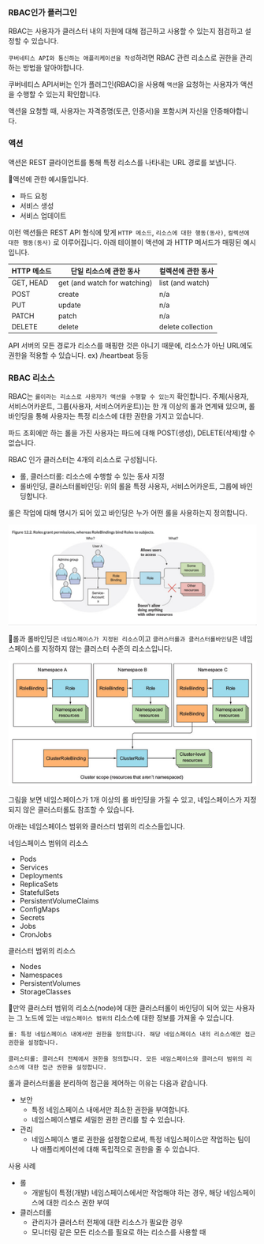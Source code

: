 
### RBAC인가 플러그인
RBAC는 사용자가 클러스터 내의 자원에 대해 접근하고 사용할 수 있는지 점검하고 설정할 수 있습니다. 

`쿠버네티스 API와 통신하는 애플리케이션을 작성`하려면 RBAC 관련 리소스로 권한을 관리하는 방법을 알아야합니다.

쿠버네티스 API서버는 인가 플러그인(RBAC)을 사용해 `액션`을 요청하는 사용자가 액션을 수행할 수 있는지 확인합니다.

액션을 요청할 때, 사용자는 자격증명(토큰, 인증서)을 포함시켜 자신을 인증해야합니다.

### 액션
액션은 REST 클라이언트를 통해 특정 리소스를 나타내는 URL 경로를 보냅니다.

액션에 관한 예시들입니다.
- 파드 요청
- 서비스 생성
- 서비스 업데이트

이런 액션들은 REST API 형식에 맞게 `HTTP 메소드`, `리소스에 대한 행동(동사)`, `컬렉션에 대한 행동(동사)` 로 이루어집니다. 아래 테이블이 액션에 과 HTTP 메서드가 매핑된 예시입니다.

| HTTP 메소드 | 단일 리소스에 관한 동사      | 컬렉션에 관한 동사      |
|-------------|------------------------------|-------------------------|
| GET, HEAD   | get (and watch for watching) | list (and watch)        |
| POST        | create                       | n/a                     |
| PUT         | update                       | n/a                     |
| PATCH       | patch                        | n/a                     |
| DELETE      | delete                       | delete collection       |

API 서버의 모든 경로가 리소스를 매핑한 것은 아니기 때문에, 리소스가 아닌 URL에도 권한을 적용할 수 있습니다. ex) /heartbeat 등등

### RBAC 리소스
RBAC는 `롤이라는 리소스로 사용자가 액션을 수행할 수 있는지` 확인합니다. 주체(사용자, 서비스어카운트, 그룹(사용자, 서비스어카운트))는 한 개 이상의 롤과 연계돼 있으며, 롤바인딩을 통해 사용자는 특정 리소스에 대한 권한을 가지고 있습니다.

파드 조회에만 하는 롤을 가진 사용자는 파드에 대해 POST(생성), DELETE(삭제)할 수 없습니다.

RBAC 인가 클러스터는 4개의 리소스로 구성됩니다.
- 롤, 클러스터롤: 리소스에 수행할 수 있는 동사 지정
- 롤바인딩, 클러스터롤바인딩: 위의 롤을 특정 사용자, 서비스어카운트, 그룹에 바인딩합니다.

롤은 작업에 대해 명시가 되어 있고 바인딩은 누가 어떤 롤을 사용하는지 정의합니다.

![image](./images/role.png)

롤과 롤바인딩은 `네임스페이스가 지정된 리소스`이고 `클러스터롤과 클러스터롤바인딩`은 네임스페이스를 지정하지 않는 클러스터 수준의 리소스입니다.

![image](./images/namespace-cluster.png)

그림을 보면 네임스페이스가 1개 이상의 롤 바인딩을 가질 수 있고, 네임스페이스가 지정되지 않은 클러스터롤도 참조할 수 있습니다. 

아래는 네임스페이스 범위와 클러스터 범위의 리소스들입니다.

네임스페이스 범위의 리소스
- Pods
- Services
- Deployments
- ReplicaSets
- StatefulSets
- PersistentVolumeClaims
- ConfigMaps
- Secrets
- Jobs
- CronJobs


클러스터 범위의 리소스
- Nodes
- Namespaces
- PersistentVolumes
- StorageClasses

만약 클러스터 범위의 리소스(node)에 대한 클러스터롤이 바인딩이 되어 있는 사용자는 그 노드에 있는 `네임스페이스 범위의` 리소스에 대한 정보를 가져올 수 있습니다.

```
롤: 특정 네임스페이스 내에서만 권한을 정의합니다. 해당 네임스페이스 내의 리소스에만 접근 권한을 설정합니다.

클러스터롤: 클러스터 전체에서 권한을 정의합니다. 모든 네임스페이스와 클러스터 범위의 리소스에 대한 접근 권한을 설정합니다.
```

롤과 클러스터롤을 분리하여 접근을 제어하는 이유는 다음과 같습니다.
- 보안
  - 특정 네임스페이스 내에서만 최소한 권한을 부여합니다.
  - 네임스페이스별로 세밀한 권한 관리를 할 수 있습니다.
- 관리
  - 네임스페이스 별로 권한을 설정함으로써, 특정 네임스페이스만 작업하는 팀이나 애플리케이션에 대해 독립적으로 권한을 줄 수 있습니다.

사용 사례
- 롤
  - 개발팀이 특정(개발) 네임스페이스에서만 작업해야 하는 경우, 해당 네임스페이스에 대한 리소스 권한 부여
- 클러스터롤
  - 관리자가 클러스터 전체에 대한 리소스가 필요한 경우
  - 모니터링 같은 모든 리소스를 필요로 하는 리소스를 사용할 때


